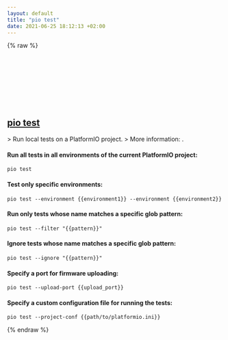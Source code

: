 ```yaml
---
layout: default
title: "pio test"
date: 2021-06-25 18:12:13 +02:00
---
```

{% raw %}
<h2 id="pio-test">
  <a href="/en/common/pio-test.html">pio test</a> <a href="#pio-test"><svg class="icon">
    <use href="/assets/images/unicode_sprite.svg#link" />
  </svg></a>
</h2>
> Run local tests on a PlatformIO project.
> More information: <https://docs.platformio.org/en/latest/core/userguide/cmd_test.html>.

#### Run all tests in all environments of the current PlatformIO project:
```shell
pio test
```
#### Test only specific environments:
```shell
pio test --environment {{environment1}} --environment {{environment2}}
```
#### Run only tests whose name matches a specific glob pattern:
```shell
pio test --filter "{{pattern}}"
```
#### Ignore tests whose name matches a specific glob pattern:
```shell
pio test --ignore "{{pattern}}"
```
#### Specify a port for firmware uploading:
```shell
pio test --upload-port {{upload_port}}
```
#### Specify a custom configuration file for running the tests:
```shell
pio test --project-conf {{path/to/platformio.ini}}
```
{% endraw %}